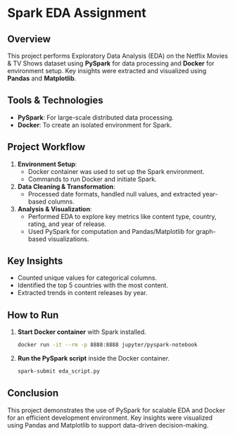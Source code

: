 # Spark EDA Assignment

## Overview
This project performs Exploratory Data Analysis (EDA) on the Netflix Movies & TV Shows dataset using **PySpark** for data processing and **Docker** for environment setup. Key insights were extracted and visualized using **Pandas** and **Matplotlib**.

## Tools & Technologies
- **PySpark**: For large-scale distributed data processing.
- **Docker**: To create an isolated environment for Spark.

## Project Workflow
1. **Environment Setup**:
   - Docker container was used to set up the Spark environment.
   - Commands to run Docker and initiate Spark.
2. **Data Cleaning & Transformation**:
   - Processed date formats, handled null values, and extracted year-based columns.
3. **Analysis & Visualization**:
   - Performed EDA to explore key metrics like content type, country, rating, and year of release.
   - Used PySpark for computation and Pandas/Matplotlib for graph-based visualizations.

## Key Insights
- Counted unique values for categorical columns.
- Identified the top 5 countries with the most content.
- Extracted trends in content releases by year.

## How to Run
1. **Start Docker container** with Spark installed.
   ```bash
   docker run -it --rm -p 8888:8888 jupyter/pyspark-notebook
   ```
2. **Run the PySpark script** inside the Docker container.
   ```bash
   spark-submit eda_script.py
   ```

## Conclusion
This project demonstrates the use of PySpark for scalable EDA and Docker for an efficient development environment. Key insights were visualized using Pandas and Matplotlib to support data-driven decision-making.

